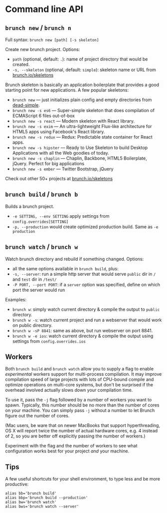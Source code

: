 # Command line API

## `brunch new` / `brunch n`

Full syntax: `brunch new [path] [-s skeleton]`

Create new brunch project. Options:

* `path` (optional, default: `.`): name of project directory that would be created.
* `-s, --skeleton` (optional, default: `simple`): skeleton name or URL from [brunch.io/skeletons](http://brunch.io/skeletons)

Brunch skeleton is basically an application boilerplate that provides a good starting point for new applications. A few popular skeletons:

* `brunch new` — just initializes plain config and empty directories from [dead-simple](https://github.com/brunch/dead-simple).
* `brunch new -s es6` — Super-simple skeleton that does compilation of ECMAScript 6 files out-of-box
* `brunch new -s react` — Modern skeleton with React library.
* `brunch new -s exim` — An ultra-lightweight Flux-like architecture for HTML5 apps using Facebook's React library.
* `brunch new -s redux` — Redux: Predictable state container for React apps.
* `brunch new -s hipster` — Ready to Use Skeleton to build Desktop Applications with all the Web goodies of today.
* `brunch new -s chaplin` — Chaplin, Backbone, HTML5 Boilerplate, jQuery. Perfect for big applications
* `brunch new -s ember` — Twitter Bootstrap, jQuery

Check out other 50+ projects at [brunch.io/skeletons](http://brunch.io/skeletons)

## `brunch build` / `brunch b`

Builds a brunch project.

* `-e SETTING, --env SETTING` apply settings from `config.overrides[SETTING]`
* `-p, --production` would create optimized production build. Same as `-e production`

## `brunch watch` / `brunch w`

Watch brunch directory and rebuild if something changed. Options:

* all the same options available in `brunch build`, plus:
* `-s, --server`: run a simple http server that would serve `public` dir in `/` and `test` dir in `/test/`
* `-P PORT, --port PORT`: if a `server` option was specified, define on which port the server would run

Examples:

* `brunch w`: simply watch current directory &amp; compile the output to `public` directory.
* `brunch w -s`: watch current project and run a webserver that would work on public directory.
* `brunch w -sP 8841`: same as above, but run webserver on port 8841.
* `brunch w -e ios`: watch current directory &amp; compile the output using settings from `config.overrides.ios`

## Workers

Both `brunch build` and `brunch watch` allow you to supply a flag to enable *experimental* workers support for multi-process compilation. It may improve compilation speed of large projects with lots of CPU-bound compile and optimize operations on multi-core systems, but don't be surprised if the overhead involved actually slows down your compilation time.

To use it, pass the `-j` flag followed by a number of workers you want to spawn. Typically, this number should be no more than the number of cores on your machine. You can simply pass `-j` without a number to let Brunch figure out the number of cores.

(Mac users, be ware that on newer MacBooks that support hyperthreading, OS X will report twice the number of actual hardware cores, e.g. 4 instead of 2, so you are better off explicitly passing the number of workers.)

Experiment with the flag and the number of workers to see what configuration works best for your project *and* your machine.

## Tips

A few useful shortcuts for your shell environment, to type less and be more productive:

```
alias bb='brunch build'
alias bbp='brunch build --production'
alias bw='brunch watch'
alias bws='brunch watch --server'
```
